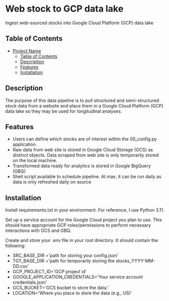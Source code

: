 # Web stock to GCP data lake

Ingest web-sourced stocks into Google Cloud Platform (GCP) data lake

## Table of Contents

- [Project Name](#project-name)
  - [Table of Contents](#table-of-contents)
  - [Description](#description)
  - [Features](#features)
  - [Installation](#installation)

## Description

The purpose of this data pipeline is to pull structured and semi-structured stock data from a website and place them in a Google Cloud Platform (GCP) data lake so they may be used for longitudinal analyses.

## Features

  - Users can define which stocks are of interest within the 00_config.py application.
  - Raw data from web site is stored in Google Cloud Storage (GCS) as distinct objects. Data scraped from web site is only temporarily stored on the local machine. 
  - Transformed data ready for analytics is stored in Google BigQuery (GBQ)
  - Shell script available to schedule pipeline. At max, it can be run daily as data is only refreshed daily on source

## Installation

Install requirements.txt in your environment. For reference, I use Python 3.11.

Set up a service account for the Google Cloud project you plan to use. This should have appropriate GCP roles/permissions to perform necessary interactions with GCS and GBQ. 

Create and store your .env file in your root directory. It should contain the following:
  - SRC_BASE_DIR ='path for storing your config.json'
  - TGT_BASE_DIR ='path for temporarily storing the stocks_YYYY-MM-DD.csv'
  - GCP_PROJECT_ID='GCP project id'
  - GOOGLE_APPLICATION_CREDENTIALS='Your service account credentials.json'
  - GCS_BUCKET='GCS bucket to store the data.'
  - LOCATION='Where you place to store the data (e.g., US)'
